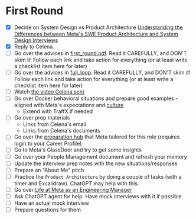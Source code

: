 # First Round

- [x] Decide on System Design vs Product Architecture [Understanding the Differences between Meta's SWE Product Architecture and System Design Interviews](https://www.hellointerview.com/blog/meta-system-vs-product-design?utm_source=reddit&utm_medium=social&utm_campaign=product-vs-system)
- [x] Reply to Celena
- [ ] Go over the advices in [first_round.pdf](./first_round.pdf). Read it CAREFULLY, and DON'T skim it! Follow each link and take action for everything (or at least write a checklist item here for later)
- [ ] Go over the advices in [full_loop](./fool_loop.pdf). Read it CAREFULLY, and DON'T skim it! Follow each link and take action for everything (or at least write a checklist item here for later)
- [ ] Watch [the video Celena sent](https://register.gotowebinar.com/recording/4343747540748253965?fbclid=IwZXh0bgNhZW0CMTAAAR1J5-lNvy4Fym6sJQqR3UJWPvxEEcDN0fuqn-ARxKw-0anj9z_9-bV9mlY_aem_ASHJ3lgOEso7rQ5ArbFpjmcReFfP82HmhcIpWv0Tg6OS5AFzCvI4f-LBLVcR2RoVctc0svrhMSN-vv8uNYv-68ge)
- [ ] Go over Docker behavioral situations and prepare good examples - aligned with Meta's expectations and [culture](About%20Meta.md)
    - Extend with TraffX if needed
- [ ] Go over prep materials
    - Links from Celena's email
	- Links from Celena's documents
- [ ] Go over the [preparation hub](https://www.metacareers.com/profile/preparation_hub) that Meta tailored for this role (requires login to your Career Profile)
- [ ] Go to Meta's GlassDoor and try to get some insights
- [ ] Go over your People Management document and refresh your memory
- [ ] Update the interview prep notes with the new situations/responses
- [ ] Prepare an "About Me" pitch
- [ ] Practice the `Product Architecture` by doing a couple of tasks (with a timer and Excalidraw). ChatGPT may help with this.
- [ ] Go over [Life at Meta as an Engineering Manager](https://www.metacareers.com/blog/life-at-facebook-as-an-engineering-manager/)
- [ ] Ask ChatGPT agent for help. Have mock interviews with it if possible.
- [ ] Have an actual mock interview
- [ ] Prepare questions for them
